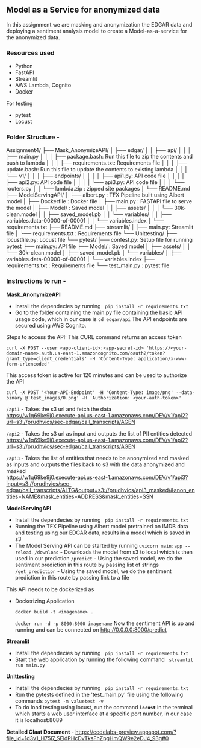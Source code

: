 ## Model as a Service for anonymized data

In this assignment we are masking and anonymization the EDGAR data and deploying a sentiment analysis model to create a Model-as-a-service for the anonymized data. 


### Resources used
* Python
* FastAPI
* Streamlit
* AWS Lambda, Cognito
* Docker

For testing 
* pytest
* Locust



### Folder Structure - 
Assignment4/
├── Mask_AnonymizeAPI/
│   ├── edgar/
│   │   ├── api/
│   │   │   ├── main.py
│   │   │   ├── package.bash: Run this file to zip the contents and push to lambda 
│   │   │   ├── requirements.txt: Requirements file
│   │   │   ├── update.bash: Run this file to update the contents to existing lambda
│   │   │   └── v1/
│   │   │       ├── endpoints/
│   │   │       │   ├── api1.py: API code file 
│   │   │       │   ├── api2.py: API code file 
│   │   │       │   └── api3.py: API code file 
│   │   │       └── routers.py
│   │   └── lambda.zip : zipped site packages 
│   └── README.md
├── ModelServingAPI/
│   ├── albert.py : TFX Pipeline built using Albert model
│   ├── Dockerfile : Docker file
│   ├── main.py : FASTAPI file to serve the model
│   ├── Model/ : Saved model
│   │   ├── assets/
│   │   │   └── 30k-clean.model
│   │   ├── saved_model.pb
│   │   └── variables/
│   │       ├── variables.data-00000-of-00001
│   │       └── variables.index
│   └── requirements.txt
├── README.md
├── streamlit/
│   ├── main.py: Streamlit file
│   └── requirements.txt : Requirements file
└── Unittesting/
    ├── locustfile.py: Locust file
    └── pytest/
        ├── confest.py: Setup file for running pytest
        ├── main.py: API file
        ├── Model/ : Saved model
        │   ├── assets/
        │   │   └── 30k-clean.model
        │   ├── saved_model.pb
        │   └── variables/
        │       ├── variables.data-00000-of-00001
        │       └── variables.index
        ├── requirements.txt : Requirements file
        └── test_main.py : pytest file



### Instructions to run - 
**Mask_AnonymizeAPI** 
* Install the dependecies by running ` pip install -r requirements.txt`
* Go to the folder containing the main.py file containing the basic API usage code, which in our case is `cd edgar/api`
The API endpoints are secured using AWS Cognito.

Steps to access the API:
This CURL command returns an access token

`curl -X POST --user <app-client-id>:<app-secret-id> 'https://<your-domain-name>.auth.us-east-1.amazoncognito.com/oauth2/token?grant_type=client_credentials' -H 'Content-Type: application/x-www-form-urlencoded'`

This access token is active for 120 minutes and  can be used to authorize the API 

`curl -X POST '<Your-API-Endpoint' -H 'Content-Type: image/png' --data-binary @'test_images/0.png' -H 'Authorization: <your-auth-token>'`
 
`/api1` - Takes the s3 url and fetch the data<br>
https://w1q69ke9j0.execute-api.us-east-1.amazonaws.com/DEV/v1/api2?url=s3://prudhvics/sec-edgar/call_transcripts/AGEN


`/api2` - Takes the s3 url as input and outputs the list of PII entities detected <br>https://w1q69ke9j0.execute-api.us-east-1.amazonaws.com/DEV/v1/api2?url=s3://prudhvics/sec-edgar/call_transcripts/AGEN

`/api3` - Takes the list of entities that needs to be anonymized and masked as inputs and outputs the files back to s3 with the data anonymized and masked<br>https://w1q69ke9j0.execute-api.us-east-1.amazonaws.com/DEV/v1/api3?input=s3://prudhvics/sec-edgar/call_transcripts/ALTG&output=s3://prudhvics/api3_masked/&anon_entities=NAME&mask_entities=ADDRESS&mask_entities=SSN

**ModelServingAPI**
* Install the dependecies by running ` pip install -r requirements.txt`
* Running the TFX Pipeline using Albert model pretrained on IMDB data and testing using our EDGAR data, results in a model which is saved in s3
* The Model Serving API can be started by running `uvicorn main:app --reload`.
`/download` - Downloads the model from s3 to local which is then used in our prediction 
`/predict` - Using the saved model, we do the sentiment prediction in this route by passing list of strings
`/get_prediction` - Using the saved model, we do the sentiment prediction in this route by passing link to a file

This API needs to be dockerized as 
 - Dockerizing Application

    `docker build -t <imagename> .`
  
    `docker run -d -p 8000:8000 imagename`
Now the sentiment API is up and running and can be connected on http://0.0.0.0:8000/predict

**Streamlit**
* Install the dependecies by running ` pip install -r requirements.txt`
* Start the web application by running the following command
` streamlit run main.py`

**Unittesting**
* Install the dependecies by running ` pip install -r requirements.txt`
* Run the pytests defined in the 'test_main.py' file using the following commands
`pytest -m valuetest -v`
* To do load testing using locust, run the command **`locust`** in the terminal which starts a web user interface at a specific port number, in our case it is localhost:8089

**Detailed Claat Document** - https://codelabs-preview.appspot.com/?file_id=1d3v1_H75l7_SEldPHcDvTksFhZpgHmQW9e2eDJ4_93g#0

